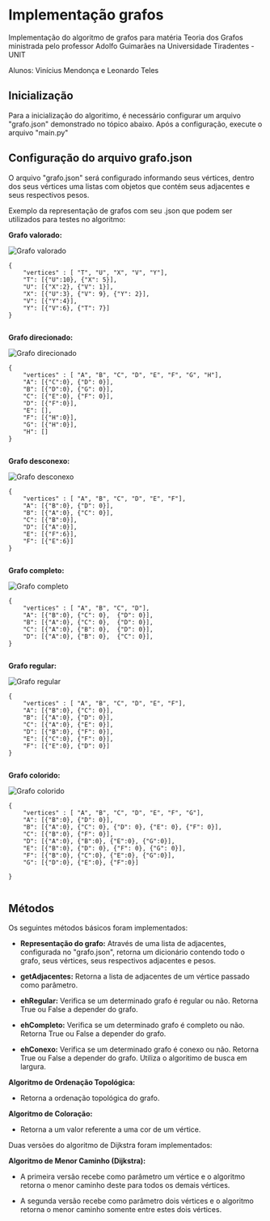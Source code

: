 ﻿# Implementação grafos
Implementação do algoritmo de grafos para matéria Teoria dos Grafos ministrada pelo professor Adolfo Guimarães na Universidade Tiradentes - UNIT

Alunos: Vinícius Mendonça e Leonardo Teles

## Inicialização
  
Para a inicialização do algoritimo, é necessário configurar um arquivo "grafo.json" demonstrado no tópico abaixo. Após a configuração, execute o arquivo "main.py"

## Configuração do arquivo grafo.json
  
O arquivo "grafo.json" será configurado informando seus vértices, dentro dos seus vértices uma listas com objetos que contém seus adjacentes e seus respectivos pesos.
  
Exemplo da representação de grafos com seu .json que podem ser utilizados para testes no algoritmo:

<b>Grafo valorado:</b>

![Grafo valorado](https://i.imgur.com/dh3NqNV.jpg)

```
{
    "vertices" : [ "T", "U", "X", "V", "Y"],
    "T": [{"U":10}, {"X": 5}],
    "U": [{"X":2}, {"V": 1}],
    "X": [{"U":3}, {"V": 9}, {"Y": 2}],
    "V": [{"Y":4}],
    "Y": [{"V":6}, {"T": 7}]
}


```

<b>Grafo direcionado:</b>

![Grafo direcionado](https://i.imgur.com/qQ7bwjc.jpg)

```
{
    "vertices" : [ "A", "B", "C", "D", "E", "F", "G", "H"],
    "A": [{"C":0}, {"D": 0}],
    "B": [{"D":0}, {"G": 0}],
    "C": [{"E":0}, {"F": 0}],
    "D": [{"F":0}],
    "E": [],
    "F": [{"H":0}],
    "G": [{"H":0}],
    "H": []
}


```

<b>Grafo desconexo:</b>

![Grafo desconexo](https://i.imgur.com/R8VcGNL.jpg)

```
{
    "vertices" : [ "A", "B", "C", "D", "E", "F"],
    "A": [{"B":0}, {"D": 0}],
    "B": [{"A":0}, {"C": 0}],
    "C": [{"B":0}],
    "D": [{"A":0}],
    "E": [{"F":6}],
    "F": [{"E":6}]
}


```

<b>Grafo completo:</b>

![Grafo completo](https://i.imgur.com/sIcHkDf.jpg)

```
{
    "vertices" : [ "A", "B", "C", "D"],
    "A": [{"B":0}, {"C": 0},  {"D": 0}],
    "B": [{"A":0}, {"C": 0},  {"D": 0}],
    "C": [{"A":0}, {"B": 0},  {"D": 0}],
    "D": [{"A":0}, {"B": 0},  {"C": 0}],
}


```

<b>Grafo regular:</b>

![Grafo regular](https://i.imgur.com/zYIc1fj.jpg)

```
{
    "vertices" : [ "A", "B", "C", "D", "E", "F"],
    "A": [{"B":0}, {"C": 0}],
    "B": [{"A":0}, {"D": 0}],
    "C": [{"A":0}, {"E": 0}],
    "D": [{"B":0}, {"F": 0}],
    "E": [{"C":0}, {"F": 0}],
    "F": [{"E":0}, {"D": 0}]
}


```

<b>Grafo colorido:</b>

![Grafo colorido](https://i.imgur.com/KFw9a7i.jpg)

```
{
    "vertices" : [ "A", "B", "C", "D", "E", "F", "G"],
    "A": [{"B":0}, {"D": 0}],
    "B": [{"A":0}, {"C": 0}, {"D": 0}, {"E": 0}, {"F": 0}],
    "C": [{"B":0}, {"F": 0}],
    "D": [{"A":0}, {"B":0}, {"E":0}, {"G":0}],
    "E": [{"B":0}, {"D": 0}, {"F": 0}, {"G": 0}],
    "F": [{"B":0}, {"C":0}, {"E":0}, {"G":0}],
    "G": [{"D":0}, {"E":0}, {"F":0}]

}


```




## Métodos

Os seguintes métodos básicos foram implementados: 

  * <p><b>Representação do grafo:</b> Através de uma lista de adjacentes, configurada no "grafo.json", retorna um dicionário contendo todo o grafo, seus vértices, seus respectivos adjacentes e pesos.</p>
  * <p><b>getAdjacentes:</b> Retorna a lista de adjacentes de um vértice passado como parâmetro.</p>
  * <p><b>ehRegular:</b> Verifica se um determinado grafo é regular ou não. Retorna True ou False a depender do grafo.</p>
  * <p><b>ehCompleto:</b> Verifica se um determinado grafo é completo ou não. Retorna True ou False a depender do grafo.</p> 
  * <p><b>ehConexo:</b> Verifica se um determinado grafo é conexo ou não. Retorna True ou False a depender do grafo. Utiliza o algoritimo de busca em largura.</p>

<p><b>Algoritmo de Ordenação Topológica:</b> 

  * <p>Retorna a ordenação topológica do grafo.</p>


<p><b>Algoritmo de Coloração:</b> 

  * <p>Retorna a um valor referente a uma cor de um vértice.</p>


Duas versões do algoritmo de Dijkstra foram implementados:

<p><b>Algoritmo de Menor Caminho (Dijkstra):</b> 
  
  * <p>A primeira versão recebe como parâmetro um vértice e o algoritmo retorna o menor caminho deste para todos os demais vértices.</p>
  * <p>A segunda versão recebe como parâmetro dois vértices e o algoritmo retorna o menor caminho somente entre estes dois vértices.</p>
  
